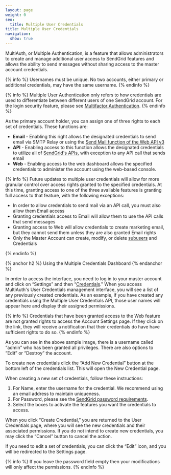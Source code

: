 ```yaml
---
layout: page
weight: 0
seo:
  title: Multiple User Credentials
title: Multiple User Credentials
navigation:
  show: true
---
```


MultiAuth, or Multiple Authentication, is a feature that allows administrators to create and manage additional user access to SendGrid features and allows the ability to send messages without sharing access to the master account credentials.

{% info %}
Usernames must be unique. No two accounts, either primary or additional credentials, may have the same username.
{% endinfo %}

{% info %}
Multiple User Authentication only refers to how credentials are used to differentiate between different users of one SendGrid account. For the login security feature, please see [Multifactor Authentication]({{root_url}}/User_Guide/Settings/multifactor_authentication.html).
{% endinfo %}

As the primary account holder, you can assign one of three rights to each set of credentials. These functions are:

-   **Email** - Enabling this right allows the designated credentials to send email via SMTP Relay or using the [Send Mail function of the Web API v3]({{root_url}}/API_Reference/Web_API_v3/Mail/mail.html)
-   **API** - Enabling access to this function allows the designated credentials to utilize all of [SendGrid's APIs](http://support.sendgrid.com/entries/21197488-what-are-the-sendgrid-apis-and-what-do-they-do), with exception to any API call that sends email
-   **Web** - Enabling access to the web dashboard allows the specified credentials to administer the account using the web-based console.

{% info %}
Future updates to multiple user credentials will allow for more granular control over access rights granted to the specified credentials. At this time, granting access to one of the three available features is granting full access to that feature, with the following exceptions:

-   In order to allow credentials to send mail via an API call, you must also allow them Email access
-   Granting credentials access to Email will allow them to use the API calls that send messages
-   Granting access to Web will allow credentials to create marketing email, but they cannot send them unless they are also granted Email rights
-   Only the Master Account can create, modify, or delete [subusers]({{root_url}}/User_Guide/Settings/Subusers/index.html) and Credentials

{% endinfo %}

{% anchor h2 %}
Using the Multiple Credentials Dashboard
{% endanchor %}

In order to access the interface, you need to log in to your master account and click on “Settings” and then “[Credentials](https://sendgrid.com/credentials)." When you access MultiAuth's User Credentials management interface, you will see a list of any previously created credentials. As an example, if you have created any credentials using the Multiple User Credentials API, those user names will appear here and display their assigned permissions.

{% info %}
Credentials that have been granted access to the Web feature are not granted rights to access the Account Settings page. If they click on the link, they will receive a notification that their credentials do have have sufficient rights to do so.
{% endinfo %}


As you can see in the above sample image, there is a username called “admin” who has been granted all privileges. There are also options to “Edit” or “Destroy” the account.

To create new credentials click the “Add New Credential” button at the bottom left of the credentials list. This will open the New Credential page.

When creating a new set of credentials, follow these instructions:

1.  For Name, enter the username for the credential. We recommend using an email address to maintain uniqueness.
2.  For Password, please see the [SendGrid password requirements]({{root_url}}{{site.password_requirements}}).
3.  Select the boxes to activate the features you want the credentials to access.

When you click “Create Credential,” you are returned to the User Credentials page, where you will see the new credentials and their associated permissions. If you do not intend to create new credentials, you may click the “Cancel” button to cancel the action.

If you need to edit a set of credentials, you can click the “Edit” icon, and you will be redirected to the Settings page.

{% info %}
If you leave the password field empty then your modifications will only affect the permissions.
{% endinfo %}
